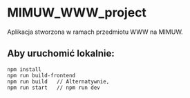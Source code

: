 # MIMUW_WWW_project
Aplikacja stworzona w ramach przedmiotu WWW na MIMUW.

## Aby uruchomić lokalnie:
```
npm install
npm run build-frontend
npm run build   // Alternatywnie, 
npm run start   // npm run dev
```

